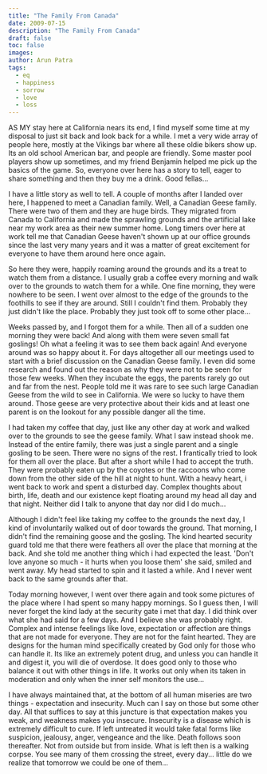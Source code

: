 ```yaml
---
title: "The Family From Canada"
date: 2009-07-15
description: "The Family From Canada"
draft: false
toc: false
images:
author: Arun Patra
tags:
  - eq
  - happiness
  - sorrow
  - love
  - loss 
---
```


AS MY stay here at California nears its end, I find myself some time at my disposal to just sit back and look back for a while. I met a very wide array of people here, mostly at the Vikings bar where all these oldie bikers show up. Its an old school American bar, and people are friendly. Some master pool players show up sometimes, and my friend Benjamin helped me pick up the basics of the game. So, everyone over here has a story to tell, eager to share something and then they buy me a drink. Good fellas...

I have a little story as well to tell. A couple of months after I landed over here, I happened to meet a Canadian family. Well, a Canadian Geese family. There were two of them and they are huge birds. They migrated from Canada to California and made the sprawling grounds and the artificial lake near my work area as their new summer home. Long timers over here at work tell me that Canadian Geese haven't shown up at our office grounds since the last very many years and it was a matter of great excitement for everyone to have them around here once again.

So here they were, happily roaming around the grounds and its a treat to watch them from a distance. I usually grab a coffee every morning and walk over to the grounds to watch them for a while. One fine morning, they were nowhere to be seen. I went over almost to the edge of the grounds to the foothills to see if they are around. Still I couldn't find them. Probably they just didn't like the place. Probably they just took off to some other place...

Weeks passed by, and I forgot them for a while. Then all of a sudden one morning they were back! And along with them were seven small fat goslings! Oh what a feeling it was to see them back again! And everyone around was so happy about it. For days altogether all our meetings used to start with a brief discussion on the Canadian Geese family. I even did some research and found out the reason as why they were not to be seen for those few weeks. When they incubate the eggs, the parents rarely go out and far from the nest. People told me it was rare to see such large Canadian Geese from the wild to see in California. We were so lucky to have them around. Those geese are very protective about their kids and at least one parent is on the lookout for any possible danger all the time.

I had taken my coffee that day, just like any other day at work and walked over to the grounds to see the geese family. What I saw instead shook me. Instead of the entire family, there was just a single parent and a single gosling to be seen. There were no signs of the rest. I frantically tried to look for them all over the place. But after a short while I had to accept the truth. They were probably eaten up by the coyotes or the raccoons who come down from the other side of the hill at night to hunt. With a heavy heart, i went back to work and spent a disturbed day. Complex thoughts about birth, life, death and our existence kept floating around my head all day and that night. Neither did I talk to anyone that day nor did I do much...

Although I didn't feel like taking my coffee to the grounds the next day, I kind of involuntarily walked out of door towards the ground. That morning, I didn't find the remaining goose and the gosling. The kind hearted security guard told me that there were feathers all over the place that morning at the back. And she told me another thing which i had expected the least. 'Don't love anyone so much - it hurts when you loose them' she said, smiled and went away. My head started to spin and it lasted a while. And I never went back to the same grounds after that.

Today morning however, I went over there again and took some pictures of the place where I had spent so many happy mornings. So I guess then, I will never forget the kind lady at the security gate i met that day. I did think over what she had said for a few days. And I believe she was probably right. Complex and intense feelings like love, expectation or affection are things that are not made for everyone. They are not for the faint hearted. They are designs for the human mind specifically created by God only for those who can handle it. Its like an extremely potent drug, and unless you can handle it and digest it, you will die of overdose. It does good only to those who balance it out with other things in life. It works out only when its taken in moderation and only when the inner self monitors the use...

I have always maintained that, at the bottom of all human miseries are two things - expectation and insecurity. Much can I say on those but some other day. All that suffices to say at this juncture is that expectation makes you weak, and weakness makes you insecure. Insecurity is a disease which is extremely difficult to cure. If left untreated it would take fatal forms like suspicion, jealousy, anger, vengeance and the like. Death follows soon thereafter. Not from outside but from inside. What is left then is a walking corpse. You see many of them crossing the street, every day... little do we realize that tomorrow we could be one of them...
